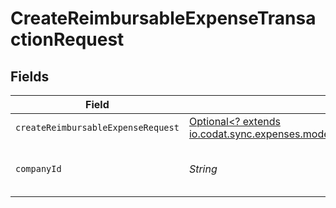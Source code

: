 # CreateReimbursableExpenseTransactionRequest


## Fields

| Field                                                                                                                                                        | Type                                                                                                                                                         | Required                                                                                                                                                     | Description                                                                                                                                                  | Example                                                                                                                                                      |
| ------------------------------------------------------------------------------------------------------------------------------------------------------------ | ------------------------------------------------------------------------------------------------------------------------------------------------------------ | ------------------------------------------------------------------------------------------------------------------------------------------------------------ | ------------------------------------------------------------------------------------------------------------------------------------------------------------ | ------------------------------------------------------------------------------------------------------------------------------------------------------------ |
| `createReimbursableExpenseRequest`                                                                                                                           | [Optional<? extends io.codat.sync.expenses.models.components.CreateReimbursableExpenseRequest>](../../models/components/CreateReimbursableExpenseRequest.md) | :heavy_minus_sign:                                                                                                                                           | N/A                                                                                                                                                          |                                                                                                                                                              |
| `companyId`                                                                                                                                                  | *String*                                                                                                                                                     | :heavy_check_mark:                                                                                                                                           | Unique identifier for a company.                                                                                                                             | 8a210b68-6988-11ed-a1eb-0242ac120002                                                                                                                         |